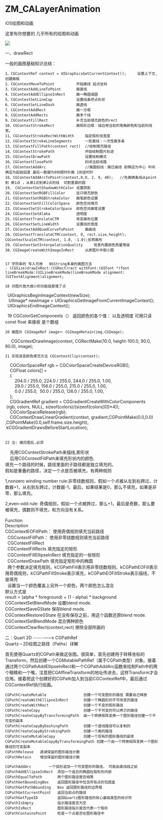 # ZM_CALayerAnimation
iOS绘图和动画

这里有你想要的 几乎所有的绘图和动画

![](https://github.com/lucking/ZM_CALayerAnimation/raw/master/img1.png)


一、drawRect

一般的画图基础知识总结：

    1、CGContextRef context = UIGraphicsGetCurrentContext();     设置上下文,创建画板  
    2、CGContextMoveToPoint          开始画线 起点坐标  
    3、CGContextAddLineToPoint       画直线  
    4、CGContextAddEllipseInRect     画一椭圆或圆  
    5、CGContextSetLineCap           设置线条终点形状  
    6、CGContextSetLineDash          画虚线  
    7、CGContextAddRect              画一方框  
    8、CGContextAddRects             画多个线  
    9、CGContextFillRect             补充当前填充颜色的rect  
    10、CGContextStrokeRect          画矩形边框：描边用当前的笔触颜色和当前的线宽。  
    11、CGContextStrokeRectWithWidth 	指定矩形线宽度  
    12、CGContextStrokeLineSegments 		一些直线：一次性画多条  
    13、CGContextFillPath(context rect)	//绘制填充路径  
    14、CGContextStrokePath 				开始绘制图片轨迹  
    15、CGContextDrawPath                设置绘制模式  
    16、CGContextClosePath               封闭当前线路  
    17、CGContextAddArc                  //画圆弧线：画已曲线 前俩店为中心 中间俩店为起始弧度 最后一数据为0则顺时针画 1则逆时针  
    18、CGContextAddArcToPoint(context,0,0, 2, 9, 40);	//先画俩条线从point 到 弟1点 ，从弟1点到弟2点的线  切割里面的圆  
    19、 CGContextSetShadowWithColor 设置阴影  
    20、CGContextSetRGBFillColor    	这只填充颜色  
    21、CGContextSetRGBStrokeColor  	画笔颜色设置  
    22、CGContextSetFillColorSpace   颜色空间填充  
    23、CGConextSetStrokeColorSpace 	颜色空间画笔设置  
    24、CGContextSetAlaha 			透明度  
    25、CGContextTranslateCTM 		改变画布位置  
    26、CGContextSetLineWidth 		设置线的宽度  
    27、CGContextAddQuadCurveToPoint 	画曲线  
    28、CGContextTranslateCTM(context, 0, rect.size.height); CGContextScaleCTM(context, 1.0, -1.0);反转画布  
    29、CGContextSetInterpolationQuality 	背景内置颜色质量等级  
    30、CGImageCreateWithImageInRect 	从原图片中取小图  


    17 字符串的 写入可用   NSString本身的画图方法     
    - (CGSize)drawInRect:(CGRect)rect withFont:(UIFont *)font lineBreakMode:(UILineBreakMode)lineBreakMode alignment:(UITextAlignment)alignment;    

    18 对图片放大缩小的功能就是慢了点     
   UIGraphicsBeginImageContext(newSize);    
   UIImage* newImage = UIGraphicsGetImageFromCurrentImageContext();    
   UIGraphicsEndImageContext();       

 
    19 CGColorGetComponents（） 返回颜色的各个值： 以及透明度 可用只读const float 来接收 是个数组     

    20 画图片 CGImageRef image＝ CGImageRetain(img.CGImage);   

       CGContextDrawImage(context, CGRectMake(10.0, height-100.0, 90.0, 90.0), image);    

    21 实现逐变颜色填充方法 CGContextClip(context);    
   
    CGColorSpaceRef rgb = CGColorSpaceCreateDeviceRGB();    
    CGFloat colors[] =    
    {    
        204.0 / 255.0, 224.0 / 255.0, 244.0 / 255.0, 1.00,    
        29.0 / 255.0, 156.0 / 255.0, 215.0 / 255.0, 1.00,    
        0.0 / 255.0,  50.0 / 255.0, 126.0 / 255.0, 1.00,    
    };    
    CGGradientRef gradient = CGGradientCreateWithColorComponents           
   (rgb, colors, NULL, sizeof(colors)/(sizeof(colors[0])*4));    
    CGColorSpaceRelease(rgb);   
    CGContextDrawLinearGradient(context, gradient,CGPointMake(0.0,0.0) ,CGPointMake(0.0,self.frame.size.height),
     kCGGradientDrawsBeforeStartLocation);    
    

    22 注: 画完图后,必须     

    先用CGContextStrokePath来描线,即形状     
    后用CGContextFillPath来填充形状内的颜色.     
    填充一个路径的时候，路径里面的子路径都是独立填充的。    
    假如是重叠的路径，决定一个点是否被填充，有两种规则    

1,nonzero winding number rule:非零绕数规则，假如一个点被从左到右跨过，计数器+1，从右到左跨过，计数器-1，最后，如果结果是0，那么不填充，如果是非零，那么填充。    

2,even-odd rule: 奇偶规则，假如一个点被跨过，那么+1，最后是奇数，那么要被填充，偶数则不填充，和方向没有关系。    
   
    Function    
    Description     
    CGContextEOFillPath：        使用奇偶规则填充当前路径    
    CGContextFillPath：          使用非零绕数规则填充当前路径    
    CGContextFillRect   
    CGContextFillRects          填充指定的矩形    
    CGContextFillEllipseInRect	填充指定的一些矩形    
    CGContextDrawPath           填充指定矩形中的椭圆    		
    两个参数决定填充规则，kCGPathFill表示用非零绕数规则，kCGPathEOFill表示用奇偶规则，kCGPathFillStroke表示填充，kCGPathEOFillStroke表示描线，不是填充    
 
设置当一个颜色覆盖上另外一个颜色，两个颜色怎么混合    
默认方式是    
    result = (alpha * foreground) + (1 - alpha) * background    
    CGContextSetBlendMode 	设置blend mode.    
    CGContextSaveGState 	保存blend mode.    
    CGContextRestoreGState	在没有保存之前，用这个函数还原blend mode.    
    CGContextSetBlendMode 	混合俩种颜色    
    CGContextClearRect(context,rect) 擦除全部所画的       




二：Quart 2D  -------->  CGPathRef     
Quartz－2D绘图之路径（Paths）详解    

首先使用Quartz的CGPath来做这张图。很简单，首先创建用于转移坐标的Transform，然后创建一个CGMutablePathRef（属于CGPath类型）对象。接着通过两个CGPathAddEllipseInRect和一个CGPathAddArc函数来绘制Path中的两个眼睛和一个嘴，注意把CGAffineTransform的地址传进去，这样Transform才会应用。接着把这个创建好的CGPath加入到当前CGContextRef中，最后通过CGContextRef执行绘画。    

    CGPathCreateMutable                 创建一个可变图形的路径 需要自己释放        
    CGPathCreateWithEllipseInRect       创建一个椭圆形的不可改变的路径       
    CGPathCreateWithRect                创建一个不变的矩形路径       
    CGPathCreateCopy                    创建一个不可变的可以拷贝的路径       
    CGPathCreateCopyByTransformingPath 	由一个转换矩阵变换一个图形路径创建一个不可变的副本       
    CGPathCreateCopyByDashingPath 		创建一个虚线路径可以复制的       
    CGPathCreateCopyByStrokingPath 		创建一个画的路径       
    CGPathCreateMutableCopy 			创建一个现有的图形路径的副本       
    CGPathCreateMutableCopyByTransformingPath 创建一个由一个转换矩阵变换一个图形路径的可变副本       
    CGPathRelease 	递减保留的图形路径计数       
    CGPathRetain 	增加保留的图形路径计数       

    CGPathAddArc 		一个弧形追加一个可变图形的路径， 可能由直线段之前       
    CGPathAddEllipseInRect 	添加一个适合的椭圆在矩形的内部       
    CGPathEqualToPath 		两个图形路径是否相等       
    CGPathGetBoundingBox 	返回图形路径中包含所有点的包围盒       
    CGPathGetPathBounding	Box 返回图形路径的边界框       
    CGPathGetCurrentPoint 	返回当前点的路径       
    CGPathGetTypeID 		返回Quartz图形路径的核心基础类型的标识符       
    CGPathIsEmpty           指示路径是否为空       
    CGPathIsRect            图形路径指示是否代表一个矩形      
    CGPathContainsPoint 	检查一个点是否在图形路径中       

